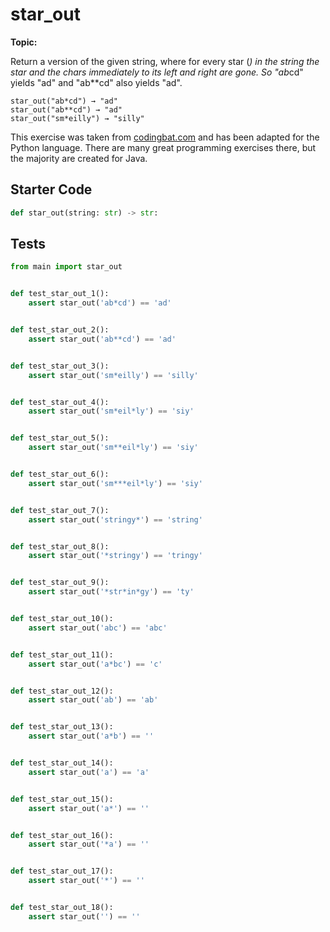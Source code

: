 # star_out
**Topic:** 



Return a version of the given string, where for every star (*) in the string the star and the chars immediately to its left and right are gone. So "ab*cd" yields "ad" and "ab**cd" also yields "ad".

```
star_out("ab*cd") → "ad"
star_out("ab**cd") → "ad"
star_out("sm*eilly") → "silly"
```

This exercise was taken from [codingbat.com](https://codingbat.com/prob/p139564) and has been adapted for the Python language. There are many great programming exercises there, but the majority are created for Java.

## Starter Code
```python
def star_out(string: str) -> str:
```

## Tests
```python
from main import star_out


def test_star_out_1():
    assert star_out('ab*cd') == 'ad'


def test_star_out_2():
    assert star_out('ab**cd') == 'ad'


def test_star_out_3():
    assert star_out('sm*eilly') == 'silly'


def test_star_out_4():
    assert star_out('sm*eil*ly') == 'siy'


def test_star_out_5():
    assert star_out('sm**eil*ly') == 'siy'


def test_star_out_6():
    assert star_out('sm***eil*ly') == 'siy'


def test_star_out_7():
    assert star_out('stringy*') == 'string'


def test_star_out_8():
    assert star_out('*stringy') == 'tringy'


def test_star_out_9():
    assert star_out('*str*in*gy') == 'ty'


def test_star_out_10():
    assert star_out('abc') == 'abc'


def test_star_out_11():
    assert star_out('a*bc') == 'c'


def test_star_out_12():
    assert star_out('ab') == 'ab'


def test_star_out_13():
    assert star_out('a*b') == ''


def test_star_out_14():
    assert star_out('a') == 'a'


def test_star_out_15():
    assert star_out('a*') == ''


def test_star_out_16():
    assert star_out('*a') == ''


def test_star_out_17():
    assert star_out('*') == ''


def test_star_out_18():
    assert star_out('') == ''
```
